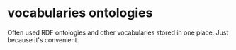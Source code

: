 # vocabularies ontologies
Often used RDF ontologies and other vocabularies stored in one place.
Just because it's convenient.
